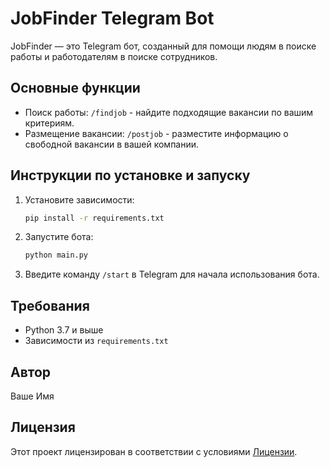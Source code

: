 # JobFinder Telegram Bot

JobFinder — это Telegram бот, созданный для помощи людям в поиске работы и работодателям в поиске сотрудников.

## Основные функции

- Поиск работы: `/findjob` - найдите подходящие вакансии по вашим критериям.
- Размещение вакансии: `/postjob` - разместите информацию о свободной вакансии в вашей компании.

## Инструкции по установке и запуску

1. Установите зависимости:

    ```bash
    pip install -r requirements.txt
    ```

2. Запустите бота:

    ```bash
    python main.py
    ```

3. Введите команду `/start` в Telegram для начала использования бота.

## Требования

- Python 3.7 и выше
- Зависимости из `requirements.txt`

## Автор

Ваше Имя

## Лицензия

Этот проект лицензирован в соответствии с условиями [Лицензии](LICENSE).
